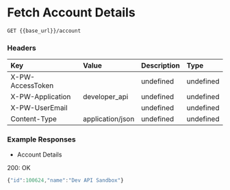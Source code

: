 # Fetch Account Details

`GET {{base_url}}/account`

### Headers

| Key | Value | Description | Type |
| :--- | :--- | :--- | :--- |
| X-PW-AccessToken |  | undefined | undefined |
| X-PW-Application | developer\_api | undefined | undefined |
| X-PW-UserEmail |  | undefined | undefined |
| Content-Type | application/json | undefined | undefined |

### Example Responses

* Account Details

200: OK

```javascript
{"id":100624,"name":"Dev API Sandbox"}
```

